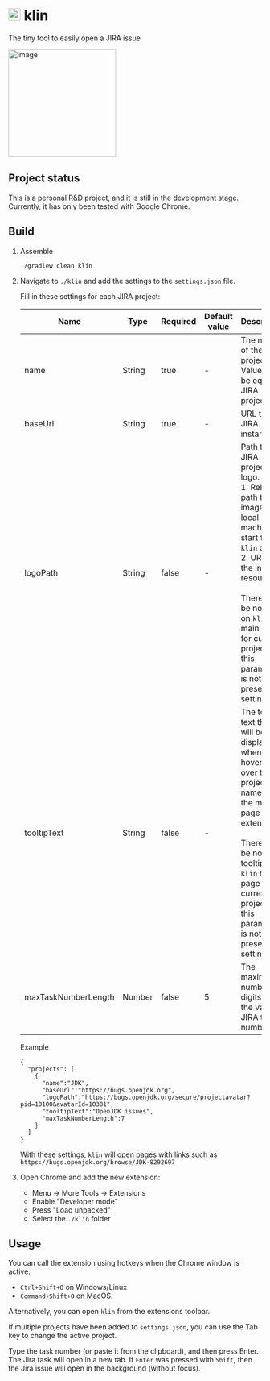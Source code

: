 # <img width="24" heigh="24" alt="logo" src="https://user-images.githubusercontent.com/17144826/216780487-d0138ed4-474f-451b-90eb-75d087977073.png"> klin
The tiny tool to easily open a JIRA issue

<img width="214" alt="image" src="https://user-images.githubusercontent.com/17144826/186452528-5c0d650c-7325-4050-bf60-03399ca4db77.png">


## Project status 
This is a personal R&D project, and it is still in the development stage. 
Currently, it has only been tested with Google Chrome.

## Build

1. Assemble
    ```
    ./gradlew clean klin
    ```
2. Navigate to `./klin` and add the settings to the `settings.json` file.

   Fill in these settings for each JIRA project:
 
   | Name                | Type   | Required | Default value | Description                                                                                                                                                                                                                                                      | Validation                                                |
   |---------------------|--------|----------|------------------------------------------------------------------------------------------------------------------------------------------------------------------------------------------------------------------------------------------------------------------|---------------------------------------------------------------------------------------------------------------------------------------------------------------------------------------------------------------------------------------------------------------------------------------------------------------------|-----------------------------------------------------------|
   | name                | String | true     | -             | The name of the project. Value must be equal to JIRA project key                                                                                                                                                                                                 | 1. Not blank string<br/>2. Length less then 10 characters |
   | baseUrl             | String | true     | -             | URL to your JIRA instance                                                                                                                                                                                                                                        | Correct URL                                               |
   | logoPath            | String | false    | -             | Path to the JIRA project logo. <br/>1. Relative path to the image on local machine start from `klin` dir<br/>2. URL to the internet resource<br/><br/>There will be no logo on `klin` main page for current project if this parameter is not present in settings |                                                           |
   | tooltipText         | String | false    | -             | The tooltip text that will be displayed when hovering over the project name on the main page of the extension.<br/><br/>There will be no tooltip on `klin` main page for current project if this parameter is not present in settings                            | Length less then 20 characters                            |
   | maxTaskNumberLength | Number | false    | 5             | The maximum number of digits for the valid JIRA task number                                                                                                                                                                                                      | Positive number                                           |

   Example 
   ```
   {
     "projects": [
       {
         "name":"JDK",
         "baseUrl":"https://bugs.openjdk.org",
         "logoPath":"https://bugs.openjdk.org/secure/projectavatar?pid=10100&avatarId=10301",
         "tooltipText":"OpenJDK issues",
         "maxTaskNumberLength":7
       }
     ]
   }
   ```
   With these settings, `klin` will open pages with links such as `https://bugs.openjdk.org/browse/JDK-8292697`
3. Open Chrome and add the new extension:
    - Menu -> More Tools -> Extensions
    - Enable "Developer mode"
    - Press "Load unpacked"
    - Select the `./klin` folder

## Usage

You can call the extension using hotkeys when the Chrome window is active:
   - `Ctrl+Shift+O` on Windows/Linux
   - `Command+Shift+O` on MacOS.

Alternatively, you can open `klin` from the extensions toolbar.

If multiple projects have been added to `settings.json`, you can use the Tab key to change the active project.

Type the task number (or paste it from the clipboard), and then press Enter. The Jira task will open in a new tab.
If `Enter` was pressed with `Shift`, then the Jira issue will open in the background (without focus).
